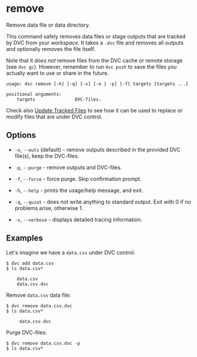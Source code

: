 # remove

Remove data file or data directory.

This command safely removes data files or stage outputs that are tracked by DVC
from your _workspace_. It takes a `.dvc` file and removes all outputs and
optionally removes the file itself.

Note that it _does not_ remove files from the DVC cache or remote storage (see
`dvc gc`). However, remember to run `dvc push` to save the files you actually
want to use or share in the future.

```usage
usage: dvc remove [-h] [-q] [-v] [-o | -p] [-f] targets [targets ...]

positional arguments:
    targets               DVC-files.
```

Check also [Update Tracked Files](/doc/user-guide/update-tracked-file) to see
how it can be used to replace or modify files that are under DVC control.

## Options

- `-o`, `--outs` (default) - remove outputs described in the provided DVC
  file(s), keep the DVC-files.

- `-p`, `--purge` - remove outputs and DVC-files.

- `-f`, `--force` - force purge. Skip confirmation prompt.

- `-h`, `--help` - prints the usage/help message, and exit.

- `-q`, `--quiet` - does not write anything to standard output. Exit with 0 if
  no problems arise, otherwise 1.

- `-v`, `--verbose` - displays detailed tracing information.

## Examples

Let's imagine we have a `data.csv` under DVC control:

```dvc
$ dvc add data.csv
$ ls data.csv*

    data.csv
    data.csv.dvc
```

Remove `data.csv` data file:

```dvc
$ dvc remove data.csv.dvc
$ ls data.csv*

     data.csv.dvc
```

Purge DVC-files:

```dvc
$ dvc remove data.csv.dvc -p
$ ls data.csv*
```
